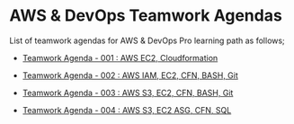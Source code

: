 # AWS & DevOps Teamwork Agendas

List of teamwork agendas for AWS & DevOps Pro learning path as follows;

- [Teamwork Agenda - 001 : AWS EC2, Cloudformation](./pro-tw-001-student.pdf)

- [Teamwork Agenda - 002 : AWS IAM, EC2, CFN, BASH, Git](./pro-tw-002-student.pdf)

- [Teamwork Agenda - 003 : AWS S3, EC2, CFN, BASH, Git](./pro-tw-003-student.pdf)

- [Teamwork Agenda - 004 : AWS S3, EC2 ASG, CFN, SQL](./pro-tw-004-student.pdf)